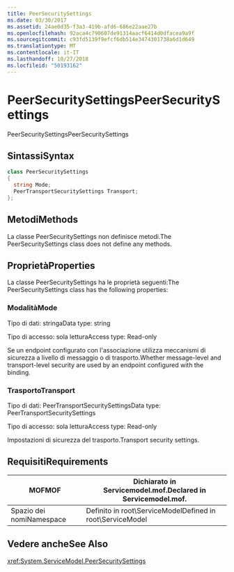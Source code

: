```yaml
---
title: PeerSecuritySettings
ms.date: 03/30/2017
ms.assetid: 24ae0d35-f3a3-419b-afd6-686e22aae27b
ms.openlocfilehash: 92aca4c790607de91314aacf6414d0dfacea9a9f
ms.sourcegitcommit: c93fd5139f9efcf6db514e3474301738a6d1d649
ms.translationtype: MT
ms.contentlocale: it-IT
ms.lasthandoff: 10/27/2018
ms.locfileid: "50193162"
---
```

# <a name="peersecuritysettings"></a><span data-ttu-id="1a6c1-102">PeerSecuritySettings</span><span class="sxs-lookup"><span data-stu-id="1a6c1-102">PeerSecuritySettings</span></span>
<span data-ttu-id="1a6c1-103">PeerSecuritySettings</span><span class="sxs-lookup"><span data-stu-id="1a6c1-103">PeerSecuritySettings</span></span>  
  
## <a name="syntax"></a><span data-ttu-id="1a6c1-104">Sintassi</span><span class="sxs-lookup"><span data-stu-id="1a6c1-104">Syntax</span></span>  
  
```csharp
class PeerSecuritySettings  
{  
  string Mode;  
  PeerTransportSecuritySettings Transport;  
};  
```  
  
## <a name="methods"></a><span data-ttu-id="1a6c1-105">Metodi</span><span class="sxs-lookup"><span data-stu-id="1a6c1-105">Methods</span></span>  
 <span data-ttu-id="1a6c1-106">La classe PeerSecuritySettings non definisce metodi.</span><span class="sxs-lookup"><span data-stu-id="1a6c1-106">The PeerSecuritySettings class does not define any methods.</span></span>  
  
## <a name="properties"></a><span data-ttu-id="1a6c1-107">Proprietà</span><span class="sxs-lookup"><span data-stu-id="1a6c1-107">Properties</span></span>  
 <span data-ttu-id="1a6c1-108">La classe PeerSecuritySettings ha le proprietà seguenti:</span><span class="sxs-lookup"><span data-stu-id="1a6c1-108">The PeerSecuritySettings class has the following properties:</span></span>  
  
### <a name="mode"></a><span data-ttu-id="1a6c1-109">Modalità</span><span class="sxs-lookup"><span data-stu-id="1a6c1-109">Mode</span></span>  
 <span data-ttu-id="1a6c1-110">Tipo di dati: stringa</span><span class="sxs-lookup"><span data-stu-id="1a6c1-110">Data type: string</span></span>  
  
 <span data-ttu-id="1a6c1-111">Tipo di accesso: sola lettura</span><span class="sxs-lookup"><span data-stu-id="1a6c1-111">Access type: Read-only</span></span>  
  
 <span data-ttu-id="1a6c1-112">Se un endpoint configurato con l'associazione utilizza meccanismi di sicurezza a livello di messaggio o di trasporto.</span><span class="sxs-lookup"><span data-stu-id="1a6c1-112">Whether message-level and transport-level security are used by an endpoint configured with the binding.</span></span>  
  
### <a name="transport"></a><span data-ttu-id="1a6c1-113">Trasporto</span><span class="sxs-lookup"><span data-stu-id="1a6c1-113">Transport</span></span>  
 <span data-ttu-id="1a6c1-114">Tipo di dati: PeerTransportSecuritySettings</span><span class="sxs-lookup"><span data-stu-id="1a6c1-114">Data type: PeerTransportSecuritySettings</span></span>  
  
 <span data-ttu-id="1a6c1-115">Tipo di accesso: sola lettura</span><span class="sxs-lookup"><span data-stu-id="1a6c1-115">Access type: Read-only</span></span>  
  
 <span data-ttu-id="1a6c1-116">Impostazioni di sicurezza del trasporto.</span><span class="sxs-lookup"><span data-stu-id="1a6c1-116">Transport security settings.</span></span>  
  
## <a name="requirements"></a><span data-ttu-id="1a6c1-117">Requisiti</span><span class="sxs-lookup"><span data-stu-id="1a6c1-117">Requirements</span></span>  
  
|<span data-ttu-id="1a6c1-118">MOF</span><span class="sxs-lookup"><span data-stu-id="1a6c1-118">MOF</span></span>|<span data-ttu-id="1a6c1-119">Dichiarato in Servicemodel.mof.</span><span class="sxs-lookup"><span data-stu-id="1a6c1-119">Declared in Servicemodel.mof.</span></span>|  
|---------|-----------------------------------|  
|<span data-ttu-id="1a6c1-120">Spazio dei nomi</span><span class="sxs-lookup"><span data-stu-id="1a6c1-120">Namespace</span></span>|<span data-ttu-id="1a6c1-121">Definito in root\ServiceModel</span><span class="sxs-lookup"><span data-stu-id="1a6c1-121">Defined in root\ServiceModel</span></span>|  
  
## <a name="see-also"></a><span data-ttu-id="1a6c1-122">Vedere anche</span><span class="sxs-lookup"><span data-stu-id="1a6c1-122">See Also</span></span>  
 <xref:System.ServiceModel.PeerSecuritySettings>
